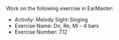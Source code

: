 Work on the following exercise in EarMaster:
- Activity: Melody Sight-Singing
- Exercise Name: Do, Re, Mi - 4 bars
- Exercise Number: 7.12
